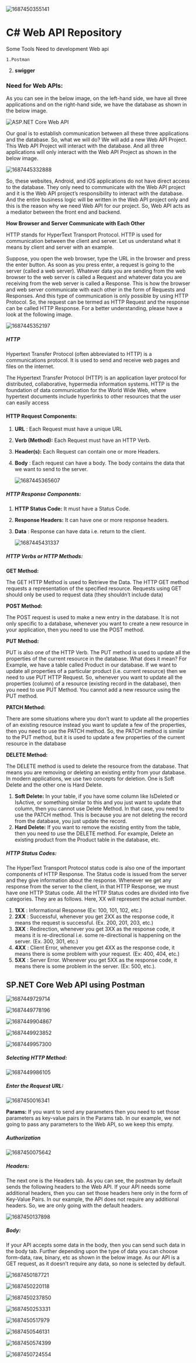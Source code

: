 ![1687450355141](image/readme/1687450355141.png)

# C# Web API Repository

Some Tools Need to development Web api

    1.Postman

2. **swigger**

### **Need for Web APIs:**

As you can see in the below image, on the left-hand side, we have all three applications and on the right-hand side, we have the database as shown in the below image.

![ASP.NET Core Web API](https://dotnettutorials.net/wp-content/uploads/2020/11/word-image-278.png?ezimgfmt=rs:545x246/rscb1/ng:webp/ngcb1 "ASP.NET Core Web API")

Our goal is to establish communication between all these three applications and the database. So, what we will do? We will add a new Web API Project. This Web API Project will interact with the database. And all three applications will only interact with the Web API Project as shown in the below image.

![1687445332888](image/readme/1687445332888.png)

So, these websites, Android, and iOS applications do not have direct access to the database. They only need to communicate with the Web API project and it is the Web API project’s responsibility to interact with the database. And the entire business logic will be written in the Web API project only and this is the reason why we need Web API for our project. So, Web API acts as a mediator between the front end and backend.

**How Browser and Server Communicate with Each Other**

HTTP stands for HyperText Transport Protocol. HTTP is used for communication between the client and server. Let us understand what it means by client and server with an example.

Suppose, you open the web browser, type the URL in the browser and press the enter button. As soon as you press enter, a request is going to the server (called a web server). Whatever data you are sending from the web browser to the web server is called a Request and whatever data you are receiving from the web server is called a Response. This is how the browser and web server communicate with each other in the form of Requests and Responses. And this type of communication is only possible by using HTTP Protocol. So, the request can be termed as HTTP Request and the response can be called HTTP Response. For a better understanding, please have a look at the following image.

![1687445352197](image/readme/1687445352197.png)

##### **HTTP**

Hypertext Transfer Protocol (often abbreviated to HTTP) is a communications protocol. It is used to send and receive web pages and files on the internet.

The Hypertext Transfer Protocol (HTTP) is an application layer protocol for distributed, collaborative, hypermedia information systems. HTTP is the foundation of data communication for the World Wide Web, where hypertext documents include hyperlinks to other resources that the user can easily access

#### **HTTP Request Components:**

1. **URL** : Each Request must have a unique URL
2. **Verb (Method):** Each Request must have an HTTP Verb.
3. **Header(s):** Each Request can contain one or more Headers.
4. **Body** : Each request can have a body. The body contains the data that we want to send to the server.

   ![1687445365607](image/readme/1687445365607.png)

##### **HTTP Response Components:**

1. **HTTP Status Code:** It must have a Status Code.
2. **Response Headers:** It can have one or more response headers.
3. **Data** : Response can have data i.e. return to the client.

   ![1687445431337](image/readme/1687445431337.png)

##### **HTTP Verbs or HTTP Methods:**

**GET Method:**

The GET HTTP Method is used to Retrieve the Data. The HTTP GET method requests a representation of the specified resource. Requests using GET should only be used to request data (they shouldn’t include data)

**POST Method:**

The POST request is used to make a new entry in the database. It is not only specific to a database, whenever you want to create a new resource in your application, then you need to use the POST method.

**PUT Method:**

PUT is also one of the HTTP Verb. The PUT method is used to update all the properties of the current resource in the database. What does it mean? For Example, we have a table called Product in our database. If we want to update all properties of a particular product (i.e. current resource) then we need to use PUT HTTP Request. So, whenever you want to update all the properties (column) of a resource (existing record in the database), then you need to use PUT Method. You cannot add a new resource using the PUT method.

**PATCH Method:**

There are some situations where you don’t want to update all the properties of an existing resource instead you want to update a few of the properties, then you need to use the PATCH method. So, the PATCH method is similar to the PUT method, but it is used to update a few properties of the current resource in the database

**DELETE Method:**

The DELETE method is used to delete the resource from the database. That means you are removing or deleting an existing entity from your database. In modern applications, we use two concepts for deletion. One is Soft Delete and the other one is Hard Delete.

1. **Soft Delete:** In your table, if you have some column like IsDeleted or IsActive, or something similar to this and you just want to update that column, then you cannot use Delete Method. In that case, you need to use the PATCH method. This is because you are not deleting the record from the database, you just update the record.
2. **Hard Delete:** If you want to remove the existing entity from the table, then you need to use the DELETE method. For example, Delete an existing product from the Product table in the database, etc.

##### **HTTP Status Codes:**

The HyperText Transport Protocol status code is also one of the important components of HTTP Response. The Status code is issued from the server and they give information about the response. Whenever we get any response from the server to the client, in that HTTP Response, we must have one HTTP Status code. All the HTTP Status codes are divided into five categories. They are as follows. Here, XX will represent the actual number.

1. **1XX** : Informational Response (Ex: 100, 101, 102, etc.)
2. **2XX** : Successful, whenever you get 2XX as the response code, it means the request is successful. (Ex. 200, 201, 203, etc.)
3. **3XX** : Redirection, whenever you get 3XX as the response code, it means it is re-directional i.e. some re-directional is happening on the server. (Ex. 300, 301, etc.)
4. **4XX** : Client Error, whenever you get 4XX as the response code, it means there is some problem with your request. (Ex: 400, 404, etc.)
5. **5XX** : Server Error. Whenever you get 5XX as the response code, it means there is some problem in the server. (Ex: 500, etc.).

## **SP.NET Core Web API using Postman**

![1687449729714](image/readme/1687449729714.png)

![1687449778196](image/readme/1687449778196.png)

![1687449904867](image/readme/1687449904867.png)

![1687449923852](image/readme/1687449923852.png)

![1687449957300](image/readme/1687449957300.png)

##### **Selecting HTTP Method:**

![1687449986105](image/readme/1687449986105.png)

##### **Enter the Request URL:**

![1687450016341](image/readme/1687450016341.png)

**Params:** If you want to send any parameters then you need to set those parameters as key-value pairs in the Params tab. In our example, we not going to pass any parameters to the Web API, so we keep this empty.

##### **Authorization**

![1687450075642](image/readme/1687450075642.png)

##### **Headers:**

The next one is the Headers tab. As you can see, the postman by default sends the following headers to the Web API. If your API needs some additional headers, then you can set those headers here only in the form of Key-Value Pairs. In our example, the API does not require any additional headers. So, we are only going with the default headers.

![1687450137898](image/readme/1687450137898.png)

##### **Body:**

If your API accepts some data in the body, then you can send such data in the body tab. Further depending upon the type of data you can choose form-data, raw, binary, etc as shown in the below image. As our API is a GET request, as it doesn’t require any data, so none is selected by default.

![1687450187721](image/readme/1687450187721.png)

![1687450220118](image/readme/1687450220118.png)

![1687450237850](image/readme/1687450237850.png)

![1687450253331](image/readme/1687450253331.png)

![1687450517979](image/readme/1687450517979.png)

![1687450546131](image/readme/1687450546131.png)

![1687450574399](image/readme/1687450574399.png)

![1687450724554](image/readme/1687450724554.png)

